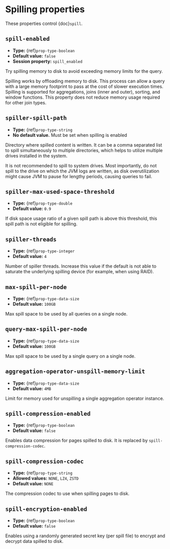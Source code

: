 # Spilling properties

These properties control {doc}`spill`.

## `spill-enabled`

- **Type:** {ref}`prop-type-boolean`
- **Default value:** `false`
- **Session property:** `spill_enabled`

Try spilling memory to disk to avoid exceeding memory limits for the query.

Spilling works by offloading memory to disk. This process can allow a query with a large memory
footprint to pass at the cost of slower execution times. Spilling is supported for
aggregations, joins (inner and outer), sorting, and window functions. This property does not
reduce memory usage required for other join types.

## `spiller-spill-path`

- **Type:** {ref}`prop-type-string`
- **No default value.** Must be set when spilling is enabled

Directory where spilled content is written. It can be a comma separated
list to spill simultaneously to multiple directories, which helps to utilize
multiple drives installed in the system.

It is not recommended to spill to system drives. Most importantly, do not spill
to the drive on which the JVM logs are written, as disk overutilization might
cause JVM to pause for lengthy periods, causing queries to fail.

## `spiller-max-used-space-threshold`

- **Type:** {ref}`prop-type-double`
- **Default value:** `0.9`

If disk space usage ratio of a given spill path is above this threshold,
this spill path is not eligible for spilling.

## `spiller-threads`

- **Type:** {ref}`prop-type-integer`
- **Default value:** `4`

Number of spiller threads. Increase this value if the default is not able
to saturate the underlying spilling device (for example, when using RAID).

## `max-spill-per-node`

- **Type:** {ref}`prop-type-data-size`
- **Default value:** `100GB`

Max spill space to be used by all queries on a single node.

## `query-max-spill-per-node`

- **Type:** {ref}`prop-type-data-size`
- **Default value:** `100GB`

Max spill space to be used by a single query on a single node.

## `aggregation-operator-unspill-memory-limit`

- **Type:** {ref}`prop-type-data-size`
- **Default value:** `4MB`

Limit for memory used for unspilling a single aggregation operator instance.

## `spill-compression-enabled`

- **Type:** {ref}`prop-type-boolean`
- **Default value:** `false`

Enables data compression for pages spilled to disk. It is replaced by `spill-compression-codec`.

## `spill-compression-codec`

- **Type:** {ref}`prop-type-string`
- **Allowed values:** `NONE`, `LZ4`, `ZSTD`
- **Default value:** `NONE`

The compression codec to use when spilling pages to disk.

## `spill-encryption-enabled`

- **Type:** {ref}`prop-type-boolean`
- **Default value:** `false`

Enables using a randomly generated secret key (per spill file) to encrypt and decrypt
data spilled to disk.
